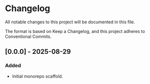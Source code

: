 # Changelog

All notable changes to this project will be documented in this file.

The format is based on Keep a Changelog, and this project adheres to Conventional Commits.

## [0.0.0] - 2025-08-29

### Added

- Initial monorepo scaffold.
